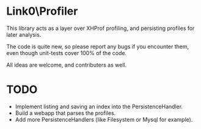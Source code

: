 Link0\Profiler
==============

This library acts as a layer over XHProf profiling, and persisting profiles for later analysis.

The code is quite new, so please report any bugs if you encounter them, even though unit-tests cover 100% of the code.

All ideas are welcome, and contributers as well.

TODO
=====
- Implement listing and saving an index into the PersistenceHandler.
- Build a webapp that parses the profiles.
- Add more PersistenceHandlers (like Filesystem or Mysql for example).